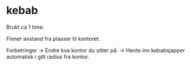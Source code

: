 # kebab

Brukt ca 1 time. 

Finner avstand fra plasser til kontoret.

Forbetringer 
  -> Endre kva kontor du sitter på. 
  -> Hente inn kebabsjapper automatisk i gitt radius fra kontor.
